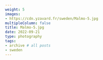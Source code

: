 ```yaml
---
weight: 5
images:
- https://cdn.yzavard.fr/sweden/Malmo-5.jpg
multipleColumn: false
title: Malmo-5.jpg
date: 2022-09-21
type: photography
tags:
- archive # all posts
- sweden
---
```

